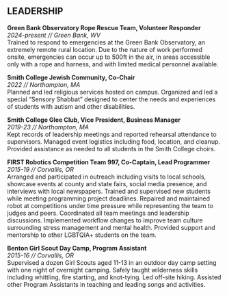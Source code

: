 ## LEADERSHIP
**Green Bank Observatory Rope Rescue Team, Volunteer Responder**\
*2024-present // Green Bank, WV*\
Trained to respond to emergencies at the Green Bank Observatory, an extremely remote rural location. Due to the nature of work performed onsite, emergencies can occur up to 500ft in the air, in areas accessible only with a rope and harness, and with limited medical personnel available. 

**Smith College Jewish Community, Co-Chair**\
*2022 // Northampton, MA*\
Planned and led religious services hosted on campus. Organized and led a special “Sensory Shabbat” designed to center the needs and experiences of students with autism and other disabilities.


**Smith College Glee Club, Vice President, Business Manager**\
*2019-23 // Northampton, MA*\
Kept records of leadership meetings and reported rehearsal attendance to supervisors. Managed event logistics including food, location, and cleanup. Provided assistance as needed to all students in the Smith College choirs.


**FIRST Robotics Competition Team 997, Co-Captain, Lead Programmer**\
*2015-19 // Corvallis, OR*\
Arranged and participated in outreach including visits to local schools, showcase events at county and state fairs, social media presence, and interviews with local newspapers. Trained and supervised new students while meeting programming project deadlines. Repaired and maintained robot at competitions under time pressure while representing the team to judges and peers. Coordinated all team meetings and leadership discussions. Implemented workflow changes to improve team culture surrounding stress management and mental health. Provided support and mentorship to other LGBTQIA+ students on the team.


**Benton Girl Scout Day Camp, Program Assistant**\
*2015-16 // Corvallis, OR*\
Supervised a dozen Girl Scouts aged 11-13 in an outdoor day camp setting with one night of overnight camping. Safely taught wilderness skills including whittling, fire starting, and knot-tying. Led off-site hiking. Assisted other Program Assistants in teaching and leading songs and activities.
